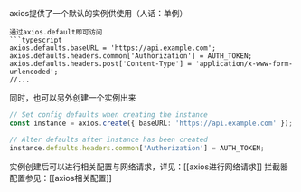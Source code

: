 axios提供了一个默认的实例供使用（人话：单例）
```
通过axios.default即可访问
```typescript
axios.defaults.baseURL = 'https://api.example.com'; axios.defaults.headers.common['Authorization'] = AUTH_TOKEN; axios.defaults.headers.post['Content-Type'] = 'application/x-www-form-urlencoded';
//...
```
同时，也可以另外创建一个实例出来
```typescript
// Set config defaults when creating the instance 
const instance = axios.create({ baseURL: 'https://api.example.com' }); 

// Alter defaults after instance has been created 
instance.defaults.headers.common['Authorization'] = AUTH_TOKEN;
```
实例创建后可以进行相关配置与网络请求，详见：[[axios进行网络请求]]
拦截器配置参见：[[axios相关配置]]
